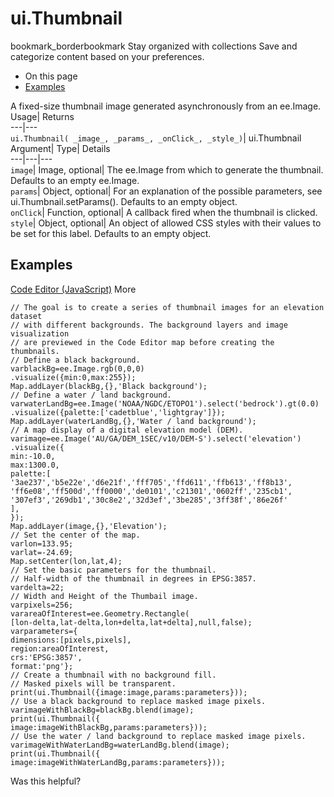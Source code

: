  
#  ui.Thumbnail
bookmark_borderbookmark Stay organized with collections  Save and categorize content based on your preferences.
  * On this page
  * [Examples](https://developers.google.com/earth-engine/apidocs/ui-thumbnail#examples)


A fixed-size thumbnail image generated asynchronously from an ee.Image. 
Usage| Returns  
---|---  
`ui.Thumbnail( _image_, _params_, _onClick_, _style_)`| ui.Thumbnail  
Argument| Type| Details  
---|---|---  
`image`| Image, optional| The ee.Image from which to generate the thumbnail. Defaults to an empty ee.Image.  
`params`| Object, optional| For an explanation of the possible parameters, see ui.Thumbnail.setParams(). Defaults to an empty object.  
`onClick`| Function, optional| A callback fired when the thumbnail is clicked.  
`style`| Object, optional| An object of allowed CSS styles with their values to be set for this label. Defaults to an empty object.  
## Examples
[Code Editor (JavaScript)](https://developers.google.com/earth-engine/apidocs/ui-thumbnail#code-editor-javascript-sample) More
```
// The goal is to create a series of thumbnail images for an elevation dataset
// with different backgrounds. The background layers and image visualization
// are previewed in the Code Editor map before creating the thumbnails.
// Define a black background.
varblackBg=ee.Image.rgb(0,0,0)
.visualize({min:0,max:255});
Map.addLayer(blackBg,{},'Black background');
// Define a water / land background.
varwaterLandBg=ee.Image('NOAA/NGDC/ETOPO1').select('bedrock').gt(0.0)
.visualize({palette:['cadetblue','lightgray']});
Map.addLayer(waterLandBg,{},'Water / land background');
// A map display of a digital elevation model (DEM).
varimage=ee.Image('AU/GA/DEM_1SEC/v10/DEM-S').select('elevation')
.visualize({
min:-10.0,
max:1300.0,
palette:[
'3ae237','b5e22e','d6e21f','fff705','ffd611','ffb613','ff8b13',
'ff6e08','ff500d','ff0000','de0101','c21301','0602ff','235cb1',
'307ef3','269db1','30c8e2','32d3ef','3be285','3ff38f','86e26f'
],
});
Map.addLayer(image,{},'Elevation');
// Set the center of the map.
varlon=133.95;
varlat=-24.69;
Map.setCenter(lon,lat,4);
// Set the basic parameters for the thumbnail.
// Half-width of the thumbnail in degrees in EPSG:3857.
vardelta=22;
// Width and Height of the Thumbail image.
varpixels=256;
varareaOfInterest=ee.Geometry.Rectangle(
[lon-delta,lat-delta,lon+delta,lat+delta],null,false);
varparameters={
dimensions:[pixels,pixels],
region:areaOfInterest,
crs:'EPSG:3857',
format:'png'};
// Create a thumbnail with no background fill.
// Masked pixels will be transparent.
print(ui.Thumbnail({image:image,params:parameters}));
// Use a black background to replace masked image pixels.
varimageWithBlackBg=blackBg.blend(image);
print(ui.Thumbnail({
image:imageWithBlackBg,params:parameters}));
// Use the water / land background to replace masked image pixels.
varimageWithWaterLandBg=waterLandBg.blend(image);
print(ui.Thumbnail({
image:imageWithWaterLandBg,params:parameters}));
```

Was this helpful?

